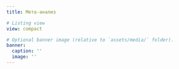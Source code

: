 ```yaml
---
title: Мета-анализ

# Listing view
view: compact

# Optional banner image (relative to `assets/media/` folder).
banner:
  caption: ''
  image: ''
---
```

